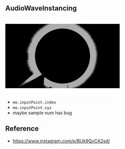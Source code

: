 ## AudioWaveInstancing

![](capture.gif)

- ```me.inputPoint.index```
- ```me.inputPoint.xyz```
- maybe sample num has bug

## Reference
- https://www.instagram.com/p/BUk9QyCA2sd/